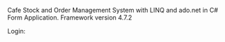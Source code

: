 Cafe Stock and Order Management System with LINQ and ado.net in C# Form Application.
Framework version 4.7.2

Login:

